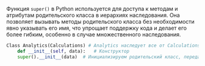 
Функция `super()` в Python используется для доступа к методам и атрибутам родительского класса в иерархиях наследования. Она позволяет вызывать методы родительского класса без необходимости явно указывать его имя, что упрощает поддержку кода и делает его более гибким, особенно в случае множественного наследования.

```Python
Class Analytics(Calculations) # Analytics наследует все от Calculations
	def __init__(self, data):   # Конструктор
	super().__init__(data)  # Инициализируем родительский класс, передаем в него "data", чтобы инициализировать все атрибуты и методы родительского класса с использованием переданных данных. Таким образом, класс Analytics может использовать данные, которые были переданы в его родительский класс.
```
